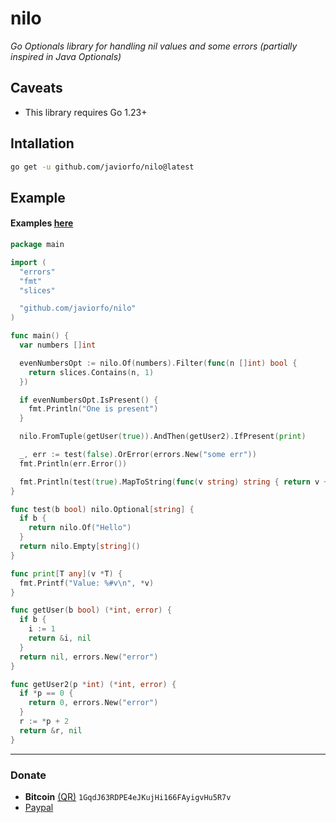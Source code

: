 # nilo
*Go Optionals library for handling nil values and some errors (partially inspired in Java Optionals)*

## Caveats
- This library requires Go 1.23+

## Intallation
```bash
go get -u github.com/javiorfo/nilo@latest
```

## Example
#### Examples [here](https://github.com/javiorfo/nilo/tree/master/examples/example.go)
```go
package main

import (
  "errors"
  "fmt"
  "slices"

  "github.com/javiorfo/nilo"
)

func main() {
  var numbers []int

  evenNumbersOpt := nilo.Of(numbers).Filter(func(n []int) bool {
    return slices.Contains(n, 1)
  })

  if evenNumbersOpt.IsPresent() {
    fmt.Println("One is present")
  } 

  nilo.FromTuple(getUser(true)).AndThen(getUser2).IfPresent(print)

  _, err := test(false).OrError(errors.New("some err"))
  fmt.Println(err.Error())

  fmt.Println(test(true).MapToString(func(v string) string { return v + ", World" }).OrElse("another string"))
}

func test(b bool) nilo.Optional[string] {
  if b {
    return nilo.Of("Hello")
  }
  return nilo.Empty[string]()
}

func print[T any](v *T) {
  fmt.Printf("Value: %#v\n", *v)
}

func getUser(b bool) (*int, error) {
  if b {
    i := 1
    return &i, nil
  }
  return nil, errors.New("error")
}

func getUser2(p *int) (*int, error) {
  if *p == 0 {
    return 0, errors.New("error")
  }
  r := *p + 2
  return &r, nil
}
```

---

### Donate
- **Bitcoin** [(QR)](https://raw.githubusercontent.com/javiorfo/img/master/crypto/bitcoin.png)  `1GqdJ63RDPE4eJKujHi166FAyigvHu5R7v`
- [Paypal](https://www.paypal.com/donate/?hosted_button_id=FA7SGLSCT2H8G)
